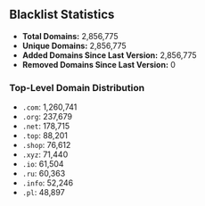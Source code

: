 ## Blacklist Statistics

- **Total Domains:** 2,856,775
- **Unique Domains:** 2,856,775
- **Added Domains Since Last Version:** 2,856,775
- **Removed Domains Since Last Version:** 0

### Top-Level Domain Distribution

-  `.com`: 1,260,741
-  `.org`: 237,679
-  `.net`: 178,715
-  `.top`: 88,201
-  `.shop`: 76,612
-  `.xyz`: 71,440
-  `.io`: 61,504
-  `.ru`: 60,363
-  `.info`: 52,246
-  `.pl`: 48,897
